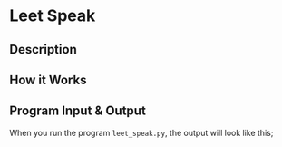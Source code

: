 # Leet Speak

## Description

## How it Works

## Program Input & Output

When you run the program `leet_speak.py`, the output will look like this;

```
```
